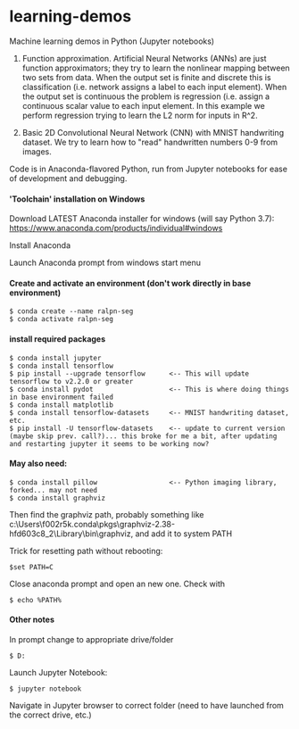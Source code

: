 # learning-demos

Machine learning demos in Python (Jupyter notebooks)

1. Function approximation. Artificial Neural Networks (ANNs) are just function approximators; they try to learn the nonlinear mapping between two sets from data. When the output set is finite and discrete this is classification (i.e. network assigns a label to each input element). When the output set is continuous the problem is regression (i.e. assign a continuous scalar value to each input element. In this example we perform regression trying to learn the L2 norm for inputs in R^2.

2. Basic 2D Convolutional Neural Network (CNN) with MNIST handwriting dataset. We try to learn how to "read" handwritten numbers 0-9 from images.

Code is in Anaconda-flavored Python, run from Jupyter notebooks for ease of development and debugging.

#### 'Toolchain' installation on Windows

Download LATEST Anaconda installer for windows (will say Python 3.7): https://www.anaconda.com/products/individual#windows

Install Anaconda

Launch Anaconda prompt from windows start menu

#### Create and activate an environment (don't work directly in base environment)

```
$ conda create --name ralpn-seg
$ conda activate ralpn-seg
```

#### install required packages

```
$ conda install jupyter
$ conda install tensorflow
$ pip install --upgrade tensorflow      <-- This will update tensorflow to v2.2.0 or greater
$ conda install pydot                   <-- This is where doing things in base environment failed
$ conda install matplotlib
$ conda install tensorflow-datasets     <-- MNIST handwriting dataset, etc. 
$ pip install -U tensorflow-datasets    <-- update to current version (maybe skip prev. call?)... this broke for me a bit, after updating and restarting jupyter it seems to be working now?
```

#### May also need:

```
$ conda install pillow                  <-- Python imaging library, forked... may not need
$ conda install graphviz
```

Then find the graphviz path, probably something like c:\Users\f002r5k\.conda\pkgs\graphviz-2.38-hfd603c8_2\Library\bin\graphviz, and add it to system PATH

Trick for resetting path without rebooting:

`$set PATH=C`

Close anaconda prompt and open an new one. Check with 

`$ echo %PATH%`

#### Other notes

In prompt change to appropriate drive/folder

`$ D:`

Launch Jupyter Notebook:

`$ jupyter notebook`

Navigate in Jupyter browser to correct folder (need to have launched from the correct drive, etc.) 